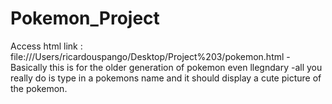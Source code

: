 # Pokemon_Project
Access html link : file:///Users/ricardouspango/Desktop/Project%203/pokemon.html
-Basically this is for the older generation of pokemon even llegndary
-all you really do is type in a pokemons name and it should display a cute picture of the pokemon.

